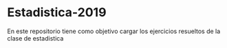 # Estadistica-2019
En este repositorio tiene como objetivo cargar los ejercicios resueltos de la clase de estadistica
